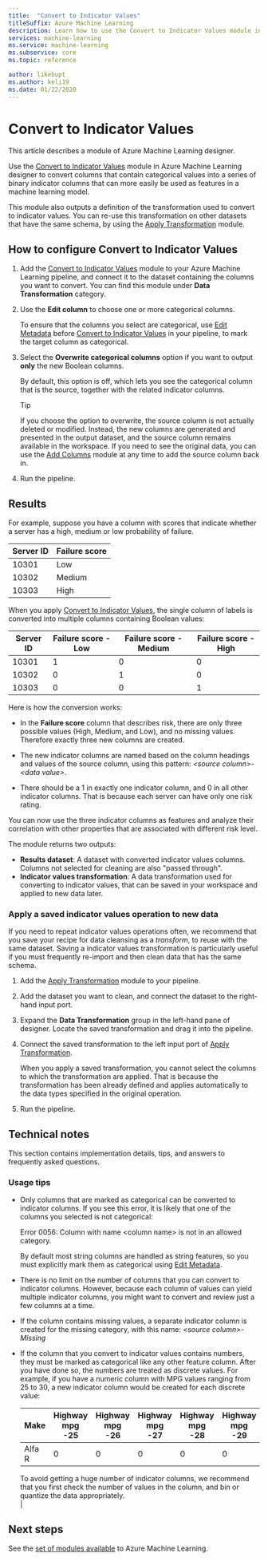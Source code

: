 ```yaml
---
title:  "Convert to Indicator Values"
titleSuffix: Azure Machine Learning
description: Learn how to use the Convert to Indicator Values module in Azure Machine Learning to convert columns that contain categorical values into a series of binary indicator columns.
services: machine-learning
ms.service: machine-learning
ms.subservice: core
ms.topic: reference

author: likebupt
ms.author: keli19
ms.date: 01/22/2020
---
```


# Convert to Indicator Values
This article describes a module of Azure Machine Learning designer.

Use the [Convert to Indicator Values](convert-to-indicator-values.md) module in Azure Machine Learning designer to convert columns that contain categorical values into a series of binary indicator columns that can more easily be used as features in a machine learning model.  

This module also outputs a definition of the transformation used to convert to indicator values. You can re-use this transformation on other datasets that have the same schema, by using the [Apply Transformation](apply-transformation.md) module.

## How to configure Convert to Indicator Values

1.  Add the [Convert to Indicator Values](convert-to-indicator-values.md) module to your Azure Machine Learning pipeline, and connect it to the dataset containing the columns you want to convert. You can find this module under **Data Transformation** category.

2. Use the **Edit column** to choose one or more categorical columns.  

     To ensure that the columns you select are categorical, use [Edit Metadata](edit-metadata.md) before [Convert to Indicator Values](convert-to-indicator-values.md) in your pipeline, to mark the target column as categorical.  

3.  Select the **Overwrite categorical columns** option if you want to output **only** the new Boolean columns.  

     By default, this option is off, which lets you see the categorical column that is the source, together with the related indicator columns.  

    > [!TIP]
    >  If you choose the option to overwrite, the source column is not actually deleted or modified. Instead, the new columns are generated and presented in the output dataset, and the source column remains available in the workspace. 
    > If you need to see the original data, you can use the [Add Columns](add-columns.md) module at any time to add the source column back in.

4. Run the pipeline.

## Results

For example, suppose you have a column with scores that indicate whether a server has a high, medium or low probability of failure.  

| Server ID | Failure score |
| --------- | ------------- |
| 10301     | Low           |
| 10302     | Medium        |
| 10303     | High          |

When you apply [Convert to Indicator Values](convert-to-indicator-values.md), the single column of labels is converted into multiple columns containing Boolean values:  

| Server ID | Failure score - Low | Failure score - Medium | Failure score - High |
| --------- | ------------------- | ---------------------- | -------------------- |
| 10301     | 1                   | 0                      | 0                    |
| 10302     | 0                   | 1                      | 0                    |
| 10303     | 0                   | 0                      | 1                    |

Here is how the conversion works:  

-   In the **Failure score** column that describes risk, there are only three possible values (High, Medium, and Low), and no missing values. Therefore exactly three new columns are created.  

-   The new indicator columns are named based on the column headings and values of the source column, using this pattern: *\<source column>- \<data value>*.  

-   There should be a 1 in exactly one indicator column, and 0 in all other indicator columns. That is because each server can have only one risk rating.  

You can now use the three indicator columns as features and analyze their correlation with other properties that are associated with different risk level.

The module returns two outputs:

- **Results dataset**: A dataset with converted indicator values columns. Columns not selected for cleaning are also "passed through".
- **Indicator values transformation**: A data transformation used for converting to indicator values, that can be saved in your workspace and applied to new data later.

### Apply a saved indicator values operation to new data

If you need to repeat indicator values operations often, we recommend that you save your recipe for data cleansing as a *transform*, to reuse with the same dataset. Saving a indicator values transformation is particularly useful if you must frequently re-import and then clean data that has the same schema.

1. Add the [Apply Transformation](apply-transformation.md) module to your pipeline.

2. Add the dataset you want to clean, and connect the dataset to the right-hand input port.

3. Expand the **Data Transformation** group in the left-hand pane of designer. Locate the saved transformation and drag it into the pipeline.

4. Connect the saved transformation to the left input port of [Apply Transformation](apply-transformation.md).

   When you apply a saved transformation, you cannot select the columns to which the transformation are applied. That is because the transformation has been already defined and applies automatically to the data types specified in the original operation.

5. Run the pipeline.
 

## Technical notes  

This section contains implementation details, tips, and answers to frequently asked questions.

### Usage tips

-   Only columns that are marked as categorical can be converted to indicator columns. If you see this error, it is likely that one of the columns you selected is not categorical:  

     Error 0056: Column with name  \<column name> is not in an allowed category.  

     By default most string columns are handled as string features, so you must explicitly mark them as categorical using [Edit Metadata](edit-metadata.md).  

-   There is no limit on the number of columns that you can convert to indicator columns. However, because each column of values can yield multiple indicator columns, you might want to convert and review just a few columns at a time.  

-   If the column contains missing values, a separate indicator column is created for the missing category, with this name: *\<source column>- Missing*  

-   If the column that you convert to indicator values contains numbers, they must be marked as categorical like any other feature column. After you have done so, the numbers are treated as discrete values. For example, if you have a numeric column with MPG values ranging from 25 to 30, a new indicator column would be created for each discrete value:  

    | Make       | Highway mpg -25 | Highway mpg -26 | Highway mpg -27 | Highway mpg -28 | Highway mpg -29 | Highway mpg -30 |
    | ---------- | --------------- | --------------- | --------------- | --------------- | --------------- | --------------- |
    | Alfa R | 0               | 0               | 0               | 0               | 0               | 1               |

     To avoid getting a huge number of indicator columns, we recommend that you first check the number of values in the column, and bin or quantize the data appropriately.  
|

## Next steps

See the [set of modules available](module-reference.md) to Azure Machine Learning. 

